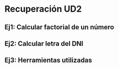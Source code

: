 # Recuperación UD2
## Ej1: Calcular factorial de un número
## Ej2: Calcular letra del DNI
## Ej3: Herramientas utilizadas
